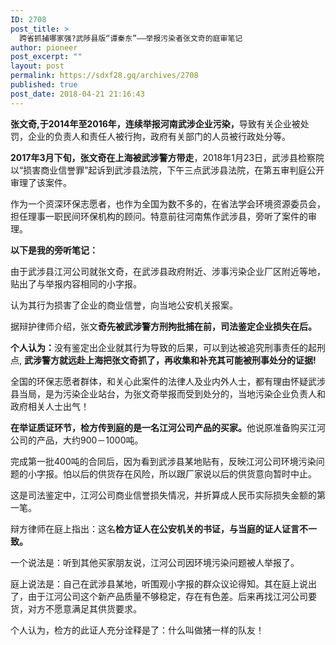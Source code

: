 ```yaml
---
ID: 2708
post_title: >
  跨省抓捕哪家强?武陟县版“谭秦东”——举报污染者张文奇的庭审笔记
author: pioneer
post_excerpt: ""
layout: post
permalink: https://sdxf28.gq/archives/2708
published: true
post_date: 2018-04-21 21:16:43
---
```

<strong>张文奇,于2014年至2016年，连续举报河南武涉企业污染，</strong>导致有关企业被处罚，企业的负责人和责任人被行拘，政府有关部门的人员被行政处分等。

<strong>2017年3月下旬，张文奇在上海被武涉警方带走</strong>，2018年1月23日，武涉县检察院以“损害商业信誉罪”起诉到武涉县法院，下午三点武涉县法院，在第五审判庭公开审理了该案件。

作为一个资深环保志愿者，也作为全国为数不多的，在省法学会环境资源委员会，担任理事一职民间环保机构的顾问。特意前往河南焦作武涉县，旁听了案件的审理。

<strong>以下是我的旁听笔记：</strong>

由于武涉县江河公司就张文奇，在武涉县政府附近、涉事污染企业厂区附近等地，贴出了与举报内容相同的小字报。

认为其行为损害了企业的商业信誉，向当地公安机关报案。

据辩护律师介绍，张文<strong>奇先被武涉警方刑拘批捕在前，司法鉴定企业损失在后。</strong>

<strong>个人认为：</strong>没有鉴定出企业就其行为导致的后果，可以到达被追究刑事责任的起刑点, <strong>武涉警方就远赴上海把张文奇抓了，再收集和补充其可能被刑事处分的证据!</strong>

全国的环保志愿者群体，和关心此案件的法律人及业内外人士，都有理由怀疑武涉县当局，是为污染企业站台，为张文奇举报而受到处分的，当地污染企业负责人和政府相关人士出气！

<strong>在举证质证环节，检方传到庭的是一名江河公司产品的买家。</strong>他说原准备购买江河公司的产品，大约900－1000吨。

完成第一批400吨的合同后，因为看到武涉县某地贴有，反映江河公司环境污染问题的小字报。怕以后的供货存在风险，所以跟厂家说以后的供货意向暂时中止。

这是司法鉴定中，江河公司商业信誉损失情况，并折算成人民币实际损失金额的第一笔。

辩方律师在庭上指出：这名<strong>检方证人在公安机关的书证，与当庭的证人证言不一致。</strong>

一个说法是：听到其他买家朋友说，江河公司因环境污染问题被人举报了。

庭上说法是：自己在武涉县某地，听围观小字报的群众议论得知。其在庭上说出了，由于江河公司这个新产品质量不够稳定，存在有色差。后来再找江河公司要货，对方不愿意满足其供货要求。

个人认为，检方的此证人充分诠释是了：什么叫做猪一样的队友！